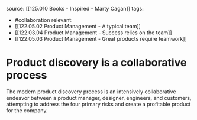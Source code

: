 source: [[125.010 Books - Inspired - Marty Cagan]]
tags:
- #collaboration
relevant:
- [[122.05.02 Product Management - A typical team]]
- [[122.03.04 Product Management - Success relies on the team]]
- [[122.05.03 Product Management - Great products require teamwork]]

# Product discovery is a collaborative process

The modern product discovery process is an intensively collaborative endeavor between a product manager, designer, engineers, and customers, attempting to address the four primary risks and create a profitable product for the company.
